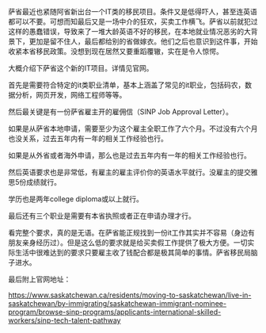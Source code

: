萨省最近也紧随阿省新出台一个IT类的移民项目。条件又是低得吓人，甚至连英语都可以不要。可想而知最后又是一场中介的狂欢，买卖工作横飞。萨省以前就犯过这样的愚蠢错误，导致来了一堆大龄英语不好的移民，在本地就业情况恶劣的大背景下，更加是留不住人，最后都给别的省做嫁衣。他们之后也意识到这件事，开始收紧本省移民政策。没想到现在居然又要重蹈覆辙，实在是令人惊愕。

大概介绍下萨省这个新的IT项目。详情见官网。

首先是需要符合特定的it类职业清单，基本上涵盖了常见的it职业，包括码农，数据分析，网页开发，网络工程师等等。

然后最关键是有一份萨省雇主开的雇佣信（SINP Job Approval Letter）。

如果是从萨省本地申请，需要至少为这个雇主全职工作了六个月。不过没有六个月也没关系，过去五年内有一年的相关工作经验也行。

如果是从外省或者海外申请，那么也是过去五年内有一年的相关工作经验也行。

然后英语要求也是非常低，有雇主的雇主评价你的英语水平就行。没雇主的提交雅思5份成绩就行。

学历也是两年college diploma或以上就行。

最后还有三个职业是需要有本省执照或者正在申请办理才行。

看完整个要求，真的是无语。在萨省能正规找到一份it工作其实并不容易（身边有朋友亲身经历过）。但是这么低的要求就是给买卖假工作提供了极大方便。一切实际生活中很难达到的要求只要雇主收了钱配合都是极其简单的事情。萨省移民局脑子进水。

最后附上官网地址：

https://www.saskatchewan.ca/residents/moving-to-saskatchewan/live-in-saskatchewan/by-immigrating/saskatchewan-immigrant-nominee-program/browse-sinp-programs/applicants-international-skilled-workers/sinp-tech-talent-pathway
